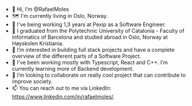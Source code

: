 - 👋 Hi, I’m @RafaelMoles
- 🗺️ I'm currently living in Oslo, Norway.
- 💼 I've being working 1,3 years at Pexip as a Software Engineer.
- 🏫 I graduated from the Polytechnic University of Catalonia - Faculty of Informatics of Barcelona and studied abroad in Oslo, Norway at Høyskolen Kristiania. 
- 👀 I’m interested in building full stack projects and have a complete overview of the different parts of a Software Project.
- 🌱 I've been working mostly with Typescript, React and C++. I’m currently learning more of Backend development.
- 💞️ I’m looking to collaborate on really cool project that can contribute to improve society.
- 📫 You can reach out to me via LinkedIn: https://www.linkedin.com/in/rafaelmoles/.

<!---
RafaelMoles/RafaelMoles is a ✨ special ✨ repository because its `README.md` (this file) appears on your GitHub profile.
You can click the Preview link to take a look at your changes.
--->
